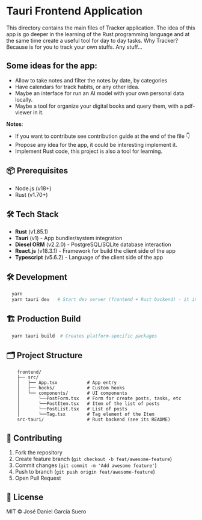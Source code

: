 # Tauri Frontend Application

This directory contains the main files of Tracker application. The idea of this app is go deeper in the learning of the Rust programming language and at the same time create a useful tool for day to day tasks. Why Tracker? Because is for you to track your own stuffs. Any stuff...

## Some ideas for the app:
- Allow to take notes and filter the notes by date, by categories
- Have calendars for track habits, or any other idea. 
- Maybe an interface for run an AI model with your own personal data locally.
- Maybe a tool for organize your digital books and query them, with a pdf-viewer in it.

**Notes**: 
- If you want to contribute see contribution guide at the end of the file 👇
- Propose any idea for the app, it could be interesting implement it.
- Implement Rust code, this project is also a tool for learning.

## 📦 Prerequisites
- Node.js (v18+)
- Rust (v1.70+)

## 🛠 Tech Stack
- **Rust** (v1.85.1)
- **Tauri** (v1) - App bundler/system integration
- **Diesel ORM** (v2.2.0) - PostgreSQL/SQLite database interaction
- **React.js** (v18.3.1) - Framework for build the client side of the app
- **Typescript** (v5.6.2) - Language of the client side of the app

## 🛠 Development
```bash
  yarn
  yarn tauri dev   # Start dev server (frontend + Rust backend) - it install the backend dependencies
```

## 🏗 Production Build
```bash
  yarn tauri build  # Creates platform-specific packages
```

## 🗂 Project Structure
```
    frontend/
    ├── src/
    │   ├── App.tsx           # App entry
    │   ├── hooks/            # Custom hooks
    │   └── components/       # UI components
    │       └──PostForm.tsx   # Form for create posts, tasks, etc
    │       └──PostItem.tsx   # Item of the list of posts
    │       └──PostList.tsx   # List of posts
    │       └──Tag.tsx        # Tag element of the Item
    src-tauri/                # Rust backend (see its README)
```


## 🤝 Contributing
1. Fork the repository
2. Create feature branch (`git checkout -b feat/awesome-feature`)
3. Commit changes (`git commit -m 'Add awesome feature'`)
4. Push to branch (`git push origin feat/awesome-feature`)
5. Open Pull Request

## 📜 License
MIT © José Daniel García Suero